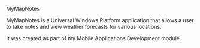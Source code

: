 MyMapNotes

MyMapNotes is a Universal Windows Platform application that allows a user to take notes and view weather forecasts for various locations.

It was created as part of my Mobile Applications Development module.


